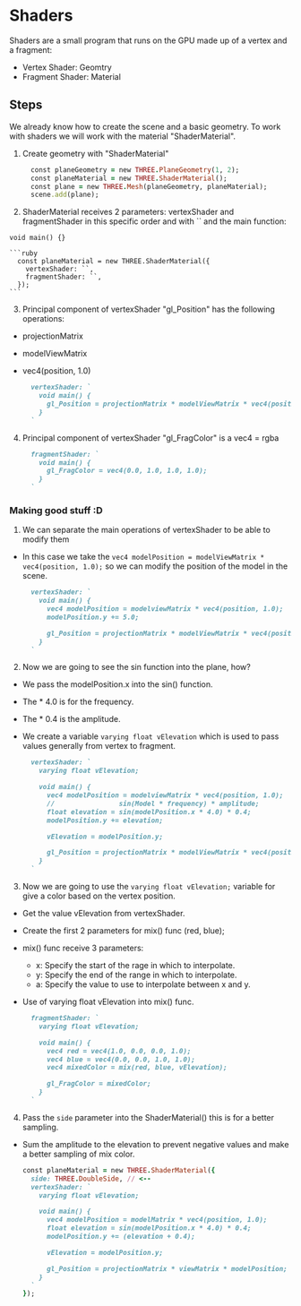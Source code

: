# Shaders

Shaders are a small program that runs on the GPU made up of a vertex and a fragment:

- Vertex Shader: Geomtry
- Fragment Shader: Material

## Steps

We already know how to create the scene and a basic geometry.
To work with shaders we will work with the material "ShaderMaterial".

1. Create geometry with "ShaderMaterial"

   ```ruby
     const planeGeometry = new THREE.PlaneGeometry(1, 2);
     const planeMaterial = new THREE.ShaderMaterial();
     const plane = new THREE.Mesh(planeGeometry, planeMaterial);
     scene.add(plane);
   ```

2. ShaderMaterial receives 2 parameters:
   vertexShader and fragmentShader in this specific order and with `` and the main function:

`void main() {}`

    ```ruby
      const planeMaterial = new THREE.ShaderMaterial({
        vertexShader: ``,
        fragmentShader: ``,
      });
    ```

3. Principal component of vertexShader "gl_Position" has the following operations:

- projectionMatrix
- modelViewMatrix
- vec4(position, 1.0)

  ```ruby
    vertexShader: `
      void main() {
        gl_Position = projectionMatrix * modelViewMatrix * vec4(position, 1.0);
      }
    `
  ```

4. Principal component of vertexShader "gl_FragColor" is a vec4 = rgba

   ```ruby
     fragmentShader: `
       void main() {
         gl_FragColor = vec4(0.0, 1.0, 1.0, 1.0);
       }
     `
   ```

### Making good stuff :D

1. We can separate the main operations of vertexShader to be able to modify them

- In this case we take the `vec4 modelPosition = modelViewMatrix * vec4(position, 1.0);` so we can modify the position of the model in the scene.

  ```ruby
    vertexShader: `
      void main() {
        vec4 modelPosition = modelviewMatrix * vec4(position, 1.0);
        modelPosition.y += 5.0;

        gl_Position = projectionMatrix * modelViewMatrix * vec4(position, 1.0);
      }
    `
  ```

2. Now we are going to see the sin function into the plane, how?

- We pass the modelPosition.x into the sin() function.
- The \* 4.0 is for the frequency.
- The \* 0.4 is the amplitude.
- We create a variable `varying float vElevation` which is used to pass values generally from vertex to fragment.

  ```ruby
    vertexShader: `
      varying float vElevation;

      void main() {
        vec4 modelPosition = modelviewMatrix * vec4(position, 1.0);
        //                sin(Model * frequency) * amplitude;
        float elevation = sin(modelPosition.x * 4.0) * 0.4;
        modelPosition.y += elevation;

        vElevation = modelPosition.y;

        gl_Position = projectionMatrix * modelViewMatrix * vec4(position, 1.0);
      }
    `
  ```

3. Now we are going to use the `varying float vElevation;` variable for give a color based on the vertex position.

- Get the value vElevation from vertexShader.
- Create the first 2 parameters for mix() func (red, blue);
- mix() func receive 3 parameters:
  - x: Specify the start of the rage in which to interpolate.
  - y: Specify the end of the range in which to interpolate.
  - a: Specify the value to use to interpolate between x and y.
- Use of varying float vElevation into mix() func.

  ```ruby
    fragmentShader: `
      varying float vElevation;

      void main() {
        vec4 red = vec4(1.0, 0.0, 0.0, 1.0);
        vec4 blue = vec4(0.0, 0.0, 1.0, 1.0);
        vec4 mixedColor = mix(red, blue, vElevation);

        gl_FragColor = mixedColor;
      }
    `
  ```

4.  Pass the `side` parameter into the ShaderMaterial() this is for a better sampling.

- Sum the amplitude to the elevation to prevent negative values and make a better sampling of mix color.

    ```ruby
    const planeMaterial = new THREE.ShaderMaterial({
      side: THREE.DoubleSide, // <--
      vertexShader: `
        varying float vElevation;

        void main() {
          vec4 modelPosition = modelMatrix * vec4(position, 1.0);
          float elevation = sin(modelPosition.x * 4.0) * 0.4;
          modelPosition.y += (elevation + 0.4);

          vElevation = modelPosition.y;

          gl_Position = projectionMatrix * viewMatrix * modelPosition;
        }
      `
    });
    ```
